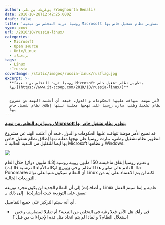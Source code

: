 ```yaml
---
author: يوغرطة بن علي (Youghourta Benali)
date: 2010-10-28T12:42:25.000Z
draft: false
title: 'روسيا تريد التخلص من تبعية Microsoft بتطوير نظام تشغيل خاص بها '
type: post
url: /2010/10/russia-linux/
categories:
  - Microsoft
  - Open source
  - Unix/Linux
  - برمجيات
tags:
  - Linux
  - ٌrussia
coverImage: /static/images/russia-linux/rusflag.jpg
excerpt: >-
  **[روسيا تريد التخلص من تبعية Microsoft بتطوير نظام تشغيل خاص
  بها](https://www.it-scoop.com/2010/10/russia-linux/)**


  قد تصبح الأمر موضة تتهافت عليها الحكومات و الدول، فبعد أن أعلنت الهند عن مشروع
  لتطوير نظام تشغيل وطني، سارت روسيا على نهجها معلنة نيتها إطلاق نظام تشغيل خاص
  بها
---
```

**[روسيا تريد التخلص من تبعية Microsoft بتطوير نظام تشغيل خاص بها](https://www.it-scoop.com/2010/10/russia-linux/)**

قد تصبح الأمر موضة تتهافت عليها الحكومات و الدول، فبعد أن أعلنت الهند عن مشروع لتطوير نظام تشغيل وطني، سارت روسيا على نهجها معلنة نيتها إطلاق نظام تشغيل خاص بها أيضا للتقليل من التبعية الحالية لـ Microsoft و نظامها Windows.

![](/static/images/russia-linux/rusflag.jpg)

و تعتزم روسيا إنفاق ما قيمته 150 مليون روبية روسية (4.3 مليون دولار) خلال العام القادم على تطوير هذا النظام. و في [تصريح](http://www.google.com/hostednews/afp/article/ALeqM5ghjg_tT6QzNQjXXT5HCKrIvCUMKQ?docId=CNG.649f81a02bcbfc0e7603d630f2ab1828.511) لوكالة الأنباء الفرنسية قالـ(ت)  llia Ponomarev أن النظام سيكون مبنيا على نواة Linux لكنه لن يتم الاعتماد على أية من التوزيعات الحالية.

و أضافـ(ت) إلى أن النظام الجديد لن يكون مجرد توزيعة Linux عادية و إنما سيتم العمل بعمق على التوزيعة حيث أشار(ت)   إلى ذلك بـ:

أي أنه سيتم التركيز على جميع التفاصيل.

-     في رأيك هل الأمر فعلا رغبة في التخلص من التبعية؟ أم تقليلا لمصاريف رخص استغلال النظام؟ و لماذا لم يتم اتخاذ مثل هذه الإجراءات من قبل ؟
